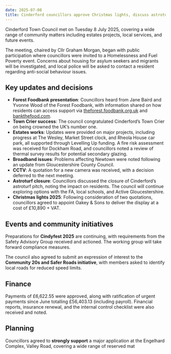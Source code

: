 ```yaml
---
date: 2025-07-08
title: Cinderford councillors approve Christmas lights, discuss astroturf closure and hear foodbank update 
---
```


Cinderford Town Council met on Tuesday 8 July 2025, covering a wide range of community matters including estates projects, local services, and future events. 

The meeting, chaired by Cllr Graham Morgan, began with public participation where councillors were invited to a Homelessness and Fuel Poverty event. Concerns about housing for asylum seekers and migrants will be investigated, and local police will be asked to contact a resident regarding anti-social behaviour issues. 

## Key updates and decisions 

- **Forest Foodbank presentation**: Councillors heard from Jane Baird and Yvonne Wood of the Forest Foodbank, with information shared on how residents can access support via [theforest.foodbank.org.uk](http://www.theforest.foodbank.org.uk) and [bankthefood.com](http://www.bankthefood.com). 
- **Town Crier success**: The council congratulated Cinderford’s Town Crier on being crowned the UK’s number one. 
- **Estates works**: Updates were provided on major projects, including progress at The Wesley, Market Street clock, and Rheola House car park, all supported through Levelling Up funding. A fire risk assessment was received for Dockham Road, and councillors noted a review of thermal survey results for potential secondary glazing. 
- **Broadband issues**: Problems affecting Newtown were noted following an update from Gloucestershire County Council. 
- **CCTV**: A quotation for a new camera was received, with a decision deferred to the next meeting. 
- **Astroturf closure**: Councillors discussed the closure of Cinderford’s astroturf pitch, noting the impact on residents. The council will continue exploring options with the FA, local schools, and Active Gloucestershire. 
- **Christmas lights 2025**: Following consideration of two quotations, councillors agreed to appoint Oakey & Sons to deliver the display at a cost of £10,890 + VAT. 

## Events and community initiatives 

Preparations for **Cindyfest 2025** are continuing, with requirements from the Safety Advisory Group received and actioned. The working group will take forward compliance measures. 

The council also agreed to submit an expression of interest to the **Community 20s and Safer Roads initiative**, with members asked to identify local roads for reduced speed limits. 

## Finance 

Payments of £6,622.55 were approved, along with ratification of urgent payments since June totalling £56,403.13 (including payroll). Financial reports, insurance renewal, and the internal control checklist were also received and noted. 

## Planning 

Councillors agreed to **strongly support** a major application at the Engelhard Complex, Valley Road, covering a wide range of reserved mat

